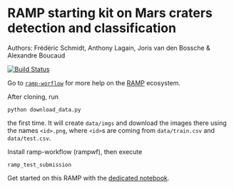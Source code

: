 # RAMP starting kit on Mars craters detection and classification

Authors: Frédéric Schmidt, Anthony Lagain, Joris van den Bossche & Alexandre Boucaud

[![Build Status](https://travis-ci.org/ramp-kits/mars_craters.svg?branch=master)](https://travis-ci.org/ramp-kits/mars_craters)

Go to [`ramp-worflow`](https://github.com/paris-saclay-cds/ramp-workflow) for more help on the [RAMP](http:www.ramp.studio) ecosystem.

After cloning, run

```
python download_data.py
```

the first time. It will create `data/imgs` and download the images there
using the names `<id>.png`, where `<id>`s are coming from `data/train.csv` and `data/test.csv`.


Install ramp-workflow (rampwf), then execute

```
ramp_test_submission
```

Get started on this RAMP with the [dedicated notebook](mars_craters_starting_kit.ipynb).
